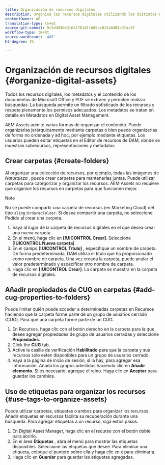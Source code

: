 ```yaml
---
title: Organización de recursos digitales
description: Organice los recursos digitales utilizando los distintos métodos que se proporcionan en Adobe Experience Manager Assets.
contentOwner: AG
translation-type: tm+mt
source-git-commit: 9c5dd93be316417014fc665cc813a0d83c3fac6f
workflow-type: tm+mt
source-wordcount: '445'
ht-degree: 1%

---
```



# Organización de recursos digitales {#organize-digital-assets}

Todos los recursos digitales, los metadatos y el contenido de los documentos de Microsoft Office y PDF se extraen y permiten realizar búsquedas. La búsqueda permite un filtrado sofisticado de los recursos y respeta plenamente los permisos adecuados. Los metadatos se tratan en detalle en Metadatos en Digital Asset Management.

AEM Assets admite varias formas de organizar el contenido. Puede organizarlas jerárquicamente mediante carpetas o bien puede organizarlas de forma no ordenada y ad hoc, por ejemplo mediante etiquetas. Los usuarios pueden editar etiquetas en el Editor de recursos de DAM, donde se muestran subrecursos, representaciones y metadatos.

## Crear carpetas {#create-folders}

Al organizar una colección de recursos, por ejemplo, todas las imágenes de *Naturaleza* , puede crear carpetas para mantenerlas juntas. Puede utilizar carpetas para categorizar y organizar los recursos. AEM Assets no requiere que organice los recursos en carpetas para que funcionen mejor.

>[!NOTE]
>
>No se puede compartir una carpeta de recursos (en Marketing Cloud) del tipo `sling:OrderedFolder`. Si desea compartir una carpeta, no seleccione Pedido al crear una carpeta.

1. Vaya al lugar de la carpeta de recursos digitales en el que desea crear una nueva carpeta.
1. En el menú, haga clic en **[!UICONTROL Crear]**. Seleccione **[!UICONTROL Nueva carpeta]**.
1. En el campo **[!UICONTROL Título]** , especifique un nombre de carpeta. De forma predeterminada, DAM utiliza el título que ha proporcionado como nombre de carpeta. Una vez creada la carpeta, puede anular el valor predeterminado y especificar otro nombre de carpeta.
1. Haga clic en **[!UICONTROL Crear]**. La carpeta se muestra en la carpeta de recursos digitales.

## Añadir propiedades de CUG en carpetas {#add-cug-properties-to-folders}

Puede limitar quién puede acceder a determinadas carpetas en Recursos haciendo que la carpeta forme parte de un grupo de usuarios cerrado (CUG). Para que una carpeta forme parte de un CUG:

1. En Recursos, haga clic con el botón derecho en la carpeta para la que desee agregar propiedades de grupo de usuarios cerradas y seleccione **Propiedades**.
1. Click the **CUG** tab.
1. Active la casilla de verificación **Habilitado** para que la carpeta y sus recursos solo estén disponibles para un grupo de usuarios cerrado.
1. Vaya a la página de inicio de sesión, si la hay, para agregar esa información. Añada los grupos admitidos haciendo clic en **Añadir elemento**. Si es necesario, agregue el reino. Haga clic en **Aceptar** para guardar los cambios.

## Uso de etiquetas para organizar los recursos {#use-tags-to-organize-assets}

Puede utilizar carpetas, etiquetas o ambos para organizar los recursos. Añadir etiquetas en recursos facilita su recuperación durante una búsqueda. Para agregar etiquetas a un recurso, siga estos pasos:

1. En Digital Asset Manager, haga clic en el recurso con el botón doble para abrirlo.
1. En el área **Etiquetas** , abra el menú para mostrar las etiquetas disponibles. Seleccione las etiquetas que desee. Para eliminar una etiqueta, coloque el puntero sobre ella y haga clic en `X` para eliminarla.
1. Haga clic en **Guardar** para guardar las etiquetas agregadas.
